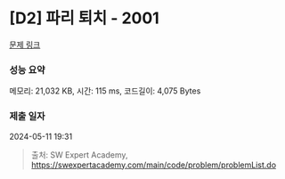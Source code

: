 # [D2] 파리 퇴치 - 2001 

[문제 링크](https://swexpertacademy.com/main/code/problem/problemDetail.do?contestProbId=AV5PzOCKAigDFAUq) 

### 성능 요약

메모리: 21,032 KB, 시간: 115 ms, 코드길이: 4,075 Bytes

### 제출 일자

2024-05-11 19:31



> 출처: SW Expert Academy, https://swexpertacademy.com/main/code/problem/problemList.do